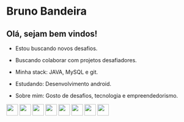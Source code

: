 # Bruno Bandeira

 ## Olá, sejam bem vindos!
 * Estou buscando novos desafios.
 
 * Buscando colaborar com projetos desafiadores.
  
 * Minha stack: JAVA, MySQL e git.
  
 * Estudando: Desenvolvimento android.
  
 * Sobre mim: Gosto de desafios, tecnologia e empreendedorismo.
 
 
 <div>
    
 <img src="https://cultofthepartyparrot.com/parrots/hd/angelparrot.gif" width="30" height="30"/>
  <img src="https://cultofthepartyparrot.com/parrots/hd/angelparrot.gif" width="30" height="30"/>
 <img src="https://cultofthepartyparrot.com/parrots/hd/angelparrot.gif" width="30" height="30"/>
 <img src="https://cultofthepartyparrot.com/parrots/hd/angelparrot.gif" width="30" height="30"/>
 <img src="https://cultofthepartyparrot.com/parrots/hd/angelparrot.gif" width="30" height="30"/>
 <img src="https://cultofthepartyparrot.com/parrots/hd/angelparrot.gif" width="30" height="30"/>
 <img src="https://cultofthepartyparrot.com/parrots/hd/angelparrot.gif" width="30" height="30"/>
 <img src="https://cultofthepartyparrot.com/parrots/hd/angelparrot.gif" width="30" height="30"/>

</div>


  
 
   
  
